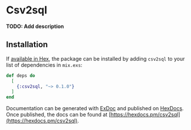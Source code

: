 # Csv2sql

**TODO: Add description**

## Installation

If [available in Hex](https://hex.pm/docs/publish), the package can be installed
by adding `csv2sql` to your list of dependencies in `mix.exs`:

```elixir
def deps do
  [
    {:csv2sql, "~> 0.1.0"}
  ]
end
```

Documentation can be generated with [ExDoc](https://github.com/elixir-lang/ex_doc)
and published on [HexDocs](https://hexdocs.pm). Once published, the docs can
be found at [https://hexdocs.pm/csv2sql](https://hexdocs.pm/csv2sql).

